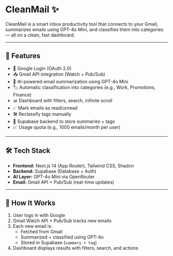 # CleanMail ✨

CleanMail is a smart inbox productivity tool that connects to your Gmail, summarizes emails using GPT-4o Mini, and classifies them into categories — all on a clean, fast dashboard.

---

## 🚀 Features

- 🔐 Google Login (OAuth 2.0)
- 📥 Gmail API integration (Watch + Pub/Sub)
- 🤖 AI-powered email summarization using GPT-4o Mini
- 🏷️ Automatic classification into categories (e.g., Work, Promotions, Finance)
- 📊 Dashboard with filters, search, infinite scroll
- ✅ Mark emails as read/unread
- 🛠 Reclassify tags manually
- 💾 Supabase backend to store summaries + tags
- 📈 Usage quota (e.g., 1000 emails/month per user)

---

## 🛠 Tech Stack

- **Frontend:** Next.js 14 (App Router), Tailwind CSS, Shadcn
- **Backend:** Supabase (Database + Auth)
- **AI Layer:** GPT-4o Mini via OpenRouter
- **Email:** Gmail API + Pub/Sub (real-time updates)

---

## 🧠 How It Works

1. User logs in with Google
2. Gmail Watch API + Pub/Sub tracks new emails
3. Each new email is:
   - Fetched from Gmail
   - Summarized + classified using GPT-4o
   - Stored in Supabase (`summary + tag`)
4. Dashboard displays results with filters, search, and actions
